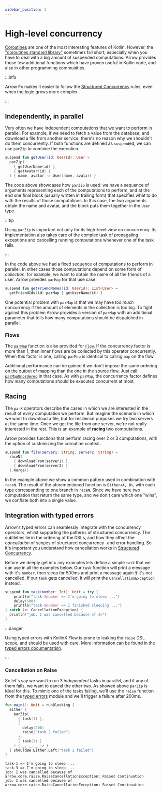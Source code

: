 ```yaml
---
sidebar_position: 1
---
```


# High-level concurrency

<!--- TEST_NAME ParallelTest -->

[Coroutines](https://kotlinlang.org/docs/coroutines-guide.html) are one of the
most interesting features of Kotlin. However, the ["coroutines standard library"](https://kotlinlang.org/api/kotlinx.coroutines/kotlinx-coroutines-core/kotlinx.coroutines/)
sometimes fall short, especially when you have to deal with a big amount of
suspended computations. Arrow provides those few additional functions which have
proven useful in Kotlin code, and also in other programming communities.

:::info

Arrow Fx makes it easier to follow the [Structured Concurrency](https://kotlinlang.org/docs/composing-suspending-functions.html#structured-concurrency-with-async)
rules, even when the logic grows more complex.

:::

## Independently, in parallel

Very often we have independent computations that we want to perform in parallel.
For example, if we need to fetch a value from the database, and download a file
from another service, there's no reason why we shouldn't do them concurrently.
If both functions are defined as `suspend`ed, we can use `parZip` to combine the
execution.

<!--- INCLUDE
import arrow.fx.coroutines.parZip
typealias UserId = Int
data class User(val name: String, val avatar: String)
suspend fun getUserName(id: UserId): String = "$id-name"
suspend fun getAvatar(id: UserId): String = "$id-avatar"
-->
```kotlin
suspend fun getUser(id: UserId): User =
  parZip(
    { getUserName(id) },
    { getAvatar(id) }
  ) { name, avatar -> User(name, avatar) }
```
<!--- KNIT example-parallel-01.kt -->

The code above showcases how `parZip` is used: we have a sequence of arguments
representing each of the computations to perform, and at the end one final
block (usually written in trailing form) that specifies what to do with the
results of those computations. In this case, the two arguments obtain the name
and avatar, and the block puts them together in the `User` type.

:::tip

Using `parZip` is important not only for its high-level view on concurrency.
Its implementation also takes care of the complex task of propagating exceptions
and cancelling running computations whenever one of the task fails.

:::

In the code above we had a fixed sequence of computations to perform in parallel.
In other cases those computations depend on some form of _collection_; for example,
we want to obtain the name of all the friends of a user. Arrow provides `parMap`
for that use case.

<!--- INCLUDE
import arrow.fx.coroutines.parMap
typealias UserId = Int
data class User(val name: String)
suspend fun getFriendIds(id: UserId): List<UserId> = listOf(1, 2, 3)
suspend fun getUserName(id: UserId): User = User("$id-name")
-->
```kotlin
suspend fun getFriendNames(id: UserId): List<User> =
  getFriendIds(id).parMap { getUserName(it) }
```
<!--- KNIT example-parallel-02.kt -->

One potential problem with `parMap` is that we may have _too much_ concurrency
if the amount of elements in the collection is too big. To fight against this
problem Arrow provides a version of `parMap` with an additional parameter that
tells how many computations should be dispatched in parallel.

### Flows

The [`parMap`](https://arrow-kt.io/docs/apidocs/arrow-fx-coroutines/arrow.fx.coroutines/par-map.html)
function is also provided for [`Flow`](https://kotlinlang.org/api/kotlinx.coroutines/kotlinx-coroutines-core/kotlinx.coroutines.flow/).
If the concurrency factor is more than 1, then inner flows are be collected by this operator concurrently.
When this factor is one, calling `parMap` is identical to calling `map` on the flow.

Additional performance can be gained if we don't impose the same ordering on
the output of mapping than the one in the source flow. Just call [`parMapUnordered`](https://arrow-kt.io/docs/apidocs/arrow-fx-coroutines/arrow.fx.coroutines/par-map-unordered.html)
in that case. As with `parMap`, the concurrency factor defines how many
computations should be executed concurrent at most.

## Racing

The `parX` operators describe the cases in which we are interested in the result
of _every_ computation we perform. But imagine the scenario in which we want to
download a file, but for resilience purposes we try two servers at the same
time. Once we get the file from one server, we're not really interested in the 
rest. This is an example of **racing** two computations.

Arrow provides functions that perform racing over 2 or 3 computations, with the
option of customizing the coroutine context.

<!--- INCLUDE
import arrow.core.merge
import arrow.fx.coroutines.raceN
suspend fun downloadFrom(url: String): Unit = Unit
-->
```kotlin
suspend fun file(server1: String, server2: String) =
  raceN(
    { downloadFrom(server1) },
    { downloadFrom(server2) }
  ).merge()
```
<!--- KNIT example-parallel-03.kt -->

In the example above we show a common pattern used in combination with `raceN`.
The result of the aforementioned function is `Either<A, B>`, with each type
corresponding to one branch in `raceN`. Since we have here two computation that
return the same type, and we don't care which one "wins", we conflate both into
a single value.

## Integration with typed errors

Arrow's typed errors can seamlessly integrate with the concurrency operators, whilst supporting the patterns of structured concurrency.
The subtleties lie in the ordering of the DSLs, and how they affect the _cancellation_ of scopes of structured concurrency -and error handling.
So it's important you understand how cancellation works in [Structured Concurrency](https://kotlinlang.org/docs/cancellation-and-timeouts.html).

Before we deeply get into any examples lets define a simple `task` that we can use in all the examples below.
Our `task` function will print a message with it's `number`, then sleep for 500ms and print a message again _if_ it's not cancelled.  If our `task` gets cancelled, it will print the `CancellationException` instead.

<!--- INCLUDE
import kotlin.coroutines.cancellation.CancellationException
import kotlinx.coroutines.delay
import kotlinx.coroutines.runBlocking
import arrow.fx.coroutines.parZip
import arrow.core.Either
import arrow.core.raise.either
import io.kotest.matchers.shouldBe
-->
```kotlin
suspend fun task(number: Int): Unit = try {
    println("task-$number => I'm going to sleep ...")
    delay(500)
    println("task-$number => I finished sleeping ...")
} catch (e: CancellationException) {
  println("job: I was cancelled because of $e")
}
```

:::danger

Using typed errors with KotlinX Flow is prone to leaking the `raise` DSL scope, and should be used with care.
More information can be found in the [typed errors documentation](/content/learn/typed-errors/typed-errors.md).

:::

### Cancellation on Raise

So let's say we want to run 3 _independent_ tasks in parallel, and if any of them fails, we want to cancel the other two. As showed above `parZip` is ideal for this.
To mimic one of the tasks failing, we'll use the `raise` function from the [typed errors](/content/learn/typed-errors/typed-errors.md) module and we'll trigger a failure after 200ms.

```kotlin
fun main(): Unit = runBlocking {
  either {
    parZip(
      { task(1) },
      {
        delay(200)
        raise("task 2 failed")
      },
      { task(3) }
    ) { _, _, _ -> }
  } shouldBe Either.Left("task 2 failed")
}
```
<!--- KNIT example-parallel-04.kt -->
```text
task-1 => I'm going to sleep ...
task-3 => I'm going to sleep ...
job: I was cancelled because of arrow.core.raise.RaiseCancellationException: Raised Continuation
job: I was cancelled because of arrow.core.raise.RaiseCancellationException: Raised Continuation
```
<!--- TEST -->
